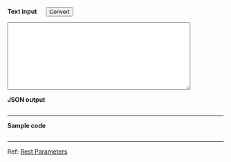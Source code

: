 <!DOCTYPE html>
<html lang="en-US">

<head>
  <meta charset="UTF-8">
  <meta name="viewport" content="width=device-width">
  <link rel="icon" href="../images/icon192.png">
  <title>List of Objects </title>

  <style>
    body {
      max-width: 500px;
    }

    #inp {
      white-space: pre-wrap;
    }

    #sample {
      overflow-x: auto;
    }

    #out {
      color: blue;
    }
  </style>
</head>

<body>

  <h2 id=title></h2>
  <b>Text input &emsp;
    <input type=button id=convert value=Convert onclick="toArray(inp.value)">
  </b>
  <p>
    <textarea id=inp rows=10 cols=50></textarea>
  </p>
  <b>JSON output</b>
  <pre id=out></pre>
  <hr />
  <b>Sample code</b>
  <pre id=sample></pre>
  <hr />
  <p>Ref:
    <a href="https://developer.mozilla.org/en-US/docs/Web/JavaScript/Reference/Functions/rest_parameters#Examples" target="NewTab">Rest Parameters</a>
  </p>

  <script>
    "use strict";

    const array = [];

    class Person {
      constructor(id, name, surname, mail, gender) {
        this.id = id;
        this.name = name;
        this.surname = surname;
        this.mail = mail;
        this.gender = gender;
      }

      toString() {
        return this.id + ", " + this.name + ", " + this.surname + ", " + this.mail + ", " + this.gender;
      }
    }

    function toArray(data) {
      let splittedData = data.split("\n");

      while (array.length > 0) {
        array.pop();
      }

      for (let i = 0; i < splittedData.length; i++) {
        let splittedObject = splittedData[i].split(",");

        let person = new Person(splittedObject[0], splittedObject[1], splittedObject[2], splittedObject[3], splittedObject[4]);
        array.push(person);
      }

      printToScreen(array);
      playWithArray(array);
    }

    function printToScreen(array) {
      out.innerText = "[\n";
      for (let i = 0; i < array.length; i++) {
        out.innerText += "{" + array[i].toString() + "}," + "\n";
        console.log(array[i].toString());
      }
      out.innerText += "]";
    }

    function playWithArray(array) {
      let filter1 = array.filter(item => item.id % 2 === 0);
      console.log("");
      console.log("Persons With Even ID Numbers:");
      console.log(filter1);

      let filter2 = array.filter(item => item.name[0] == "A");
      console.log("");
      console.log("Persons Whose Names Start With 'A':");
      console.log(filter2);

      let filter3 = array.filter(item => item.gender == "Female");
      console.log("");
      console.log("Female Persons:");
      console.log(filter3);
    }

    const DATA =
      `1,Umberto,Djurdjevic,udjurdjevic0@webmd.com,Male
2,Danya,Georgot,dgeorgot1@latimes.com,Female
3,Ignatius,Gulleford,igulleford2@ebay.com,Male
4,Farah,Geely,fgeely3@deliciousdays.com,Female
5,Alexi,Service,aservice4@businessweek.com,Female
6,Cameron,Gostage,cgostage5@usda.gov,Male
7,Pascale,Cheek,pcheek6@un.org,Male
8,Cassi,Timms,ctimms7@youku.com,Female
9,Milicent,Kleinfeld,mkleinfeld8@github.com,Female
10,Deena,Evason,devason9@macromedia.com,Male`;

    title.innerText = document.title
    sample.innerText = toArray + "\n-------------------------------\n" + printToScreen + "\n-------------------------------\n" + Person;
    inp.value = DATA

  </script>
  <script src="/2022/navbar.js"></script>
</body>

</html>

